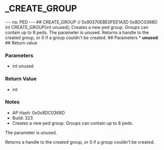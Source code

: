 # _CREATE_GROUP

--- ns: PED --- ## CREATE_GROUP  // 0x90370EBE0FEE1A3D 0x8DC0368D int CREATE_GROUP(int unused);  Creates a new ped group. Groups can contain up to 8 peds. The parameter is unused. Returns a handle to the created group, or 0 if a group couldn't be created.  ## Parameters * **unused**:  ## Return value

### Parameters
* int unused

### Return Value
* int

### Notes
* AP Hash: 0x0x8DC0368D
* Build: 323
* Creates a new ped group.
Groups can contain up to 8 peds.

The parameter is unused.

Returns a handle to the created group, or 0 if a group couldn't be created.

